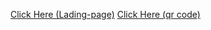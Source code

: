 <a href="https://felipesds23.github.io/html-css/lading-page/index.html">Click Here (Lading-page)</a>
<a href="https://felipesds23.github.io/html-css/qr-code/index.html">Click Here (qr code)</a>

